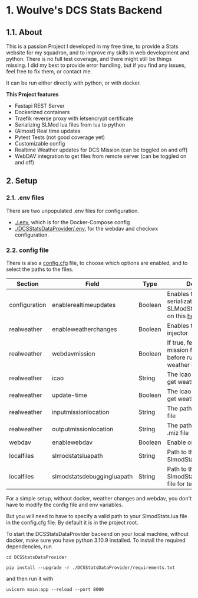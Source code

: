 # 1. Woulve's DCS Stats Backend

## 1.1. About
This is a passion Project I developed in my free time, to provide a Stats website for my squadron, and to improve my skills in web development and python. There is no full test coverage, and there might still be things missing. I did my best to provide error handling, but if you find any issues, feel free to fix them, or contact me.

It can be run either directly with python, or with docker.

**This Project features**
- Fastapi REST Server
- Dockerized containers
- Traefik reverse proxy with letsencrypt certificate
- Serializing SLMod lua files from lua to python
- (Almost) Real time updates
- Pytest Tests (not good coverage yet)
- Customizable config
- Realtime Weather updates for DCS Mission (can be toggled on and off)
- WebDAV integration to get files from remote server (can be toggled on and off)

## 2. Setup

### 2.1. .env files
There are two unpopulated .env files for configuration.
- [./.env](.env), which is for the Docker-Compose config
- [./DCSStatsDataProvider/.env](./DCSStatsDataProvider/.env), for the webdav and checkwx configuration.

### 2.2. config file
There is also a [config.cfg](./DCSStatsDataProvider/config.cfg) file, to choose which options are enabled, and to select the paths to the files.

| Section       | Field                      | Type    | Description                                                                           | Depends on                                      |
| ------------- | -------------------------- | ----- | ------------------------------------------------------------------------------------- | ----------------------------------------------- |
| configuration | enablerealtimeupdates      | Boolean | Enables the real-time serialization of the SLModStats.lua file. More on this [here]() |                                                 |
| realweather   | enableweatherchanges       | Boolean | Enables the real weather injector                                                     |                                                 |
| realweather   | webdavmission              | Boolean | If true, fetches the mission from webdav before running the weather injector          | enableweatherchanges=True,<br>enablewebdav=True |
| realweather   | icao                       | String  | The icao of the airport to get weather from                                           | enableweatherchanges=True                       |
| realweather   | update-time                | Boolean | The icao of the airport to get weather from                                           | enableweatherchanges=True                       |
| realweather   | inputmissionlocation       | String  | The path to the input .miz file                                                       | enableweatherchanges=True                       |
| realweather   | outputmissionlocation      | String  | The path to the output .miz file                                                      | enableweatherchanges=True                       |
| webdav        | enablewebdav               | Boolean | Enable or disable webdav                                                              |                                                 |
| localfiles    | slmodstatsluapath          | String  | Path to the SlmodStats.lua file                                                       |                                                 |
| localfiles    | slmodstatsdebuggingluapath | String  | Path to the SlmodStatsDebugging.lua file for testing                                  |                                                 |

For a simple setup, without docker, weather changes and webdav, you don't have to modify the config file and env variables.

But you will need to have to specify a valid path to your SlmodStats.lua file in the config.cfg file.
By default it is in the project root.

To start the DCSStatsDataProvider backend on your local machine, without docker, make sure you have python 3.10.9 installed. To install the required dependencies, run

```cd DCSStatsDataProvider```

```pip install --upgrade -r ./DCSStatsDataProvider/requirements.txt```

and then run it with

```uvicorn main:app --reload --port 8000```


